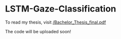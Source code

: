 # LSTM-Gaze-Classification

To read my thesis, visit [/Bachelor_Thesis_final.pdf]()

The code will be uploaded soon!
